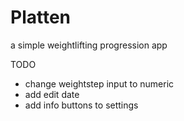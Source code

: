 # Platten
a simple weightlifting progression app


TODO
+ change weightstep input to numeric
+ add edit date
+ add info buttons to settings